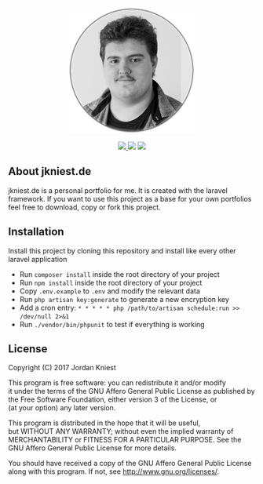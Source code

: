 <p align="center">
    <img src="docs/logo.png" width="256">
</p>

<p align="center">
    <a href="https://travis-ci.com/jkniest/jkniest.de">
        <img src="https://api.travis-ci.com/jkniest/jkniest.de.svg?token=V2HFFCLc6NVnxsqjqD9v&branch=develop">
    </a> <img src="https://img.shields.io/badge/Version-1.0%20(DEV)-yellow.svg"> 
    <a href="https://laravel.com">
        <img src="https://img.shields.io/badge/Laravel-5.4.24-blue.svg">
    </a> 
    
## About jkniest.de

jkniest.de is a personal portfolio for me. It is created with the laravel framework. If you want to use
this project as a base for your own portfolios feel free to download, copy or fork this project.


## Installation

Install this project by cloning this repository and install like every other laravel application

- Run `composer install` inside the root directory of your project
- Run `npm install` inside the root directory of your project
- Copy `.env.example` to `.env` and modify the relevant data
- Run `php artisan key:generate` to generate a new encryption key
- Add a cron entry: `* * * * * php /path/to/artisan schedule:run >> /dev/null 2>&1`
- Run `./vendor/bin/phpunit` to test if everything is working


## License

Copyright (C) 2017 Jordan Kniest   
   
This program is free software: you can redistribute it and/or modify   
it under the terms of the GNU Affero General Public License as published by   
the Free Software Foundation, either version 3 of the License, or   
(at your option) any later version.   
   
This program is distributed in the hope that it will be useful,   
but WITHOUT ANY WARRANTY; without even the implied warranty of   
MERCHANTABILITY or FITNESS FOR A PARTICULAR PURPOSE.  See the   
GNU Affero General Public License for more details.   
   
You should have received a copy of the GNU Affero General Public License   
along with this program.  If not, see <http://www.gnu.org/licenses/>.
